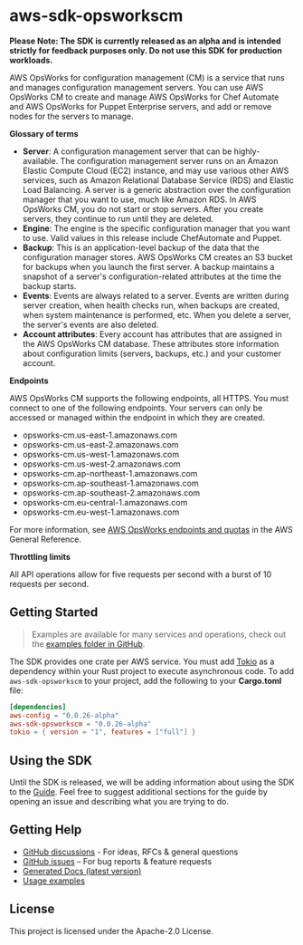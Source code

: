 # aws-sdk-opsworkscm

**Please Note: The SDK is currently released as an alpha and is intended strictly for
feedback purposes only. Do not use this SDK for production workloads.**

AWS OpsWorks for configuration management (CM) is a service that runs and manages configuration management servers. You can use AWS OpsWorks CM to create and manage AWS OpsWorks for Chef Automate and AWS OpsWorks for Puppet Enterprise servers, and add or remove nodes for the servers to manage.

__Glossary of terms__
  - __Server__: A configuration management server that can be highly-available. The configuration management server runs on an Amazon Elastic Compute Cloud (EC2) instance, and may use various other AWS services, such as Amazon Relational Database Service (RDS) and Elastic Load Balancing. A server is a generic abstraction over the configuration manager that you want to use, much like Amazon RDS. In AWS OpsWorks CM, you do not start or stop servers. After you create servers, they continue to run until they are deleted.
  - __Engine__: The engine is the specific configuration manager that you want to use. Valid values in this release include ChefAutomate and Puppet.
  - __Backup__: This is an application-level backup of the data that the configuration manager stores. AWS OpsWorks CM creates an S3 bucket for backups when you launch the first server. A backup maintains a snapshot of a server's configuration-related attributes at the time the backup starts.
  - __Events__: Events are always related to a server. Events are written during server creation, when health checks run, when backups are created, when system maintenance is performed, etc. When you delete a server, the server's events are also deleted.
  - __Account attributes__: Every account has attributes that are assigned in the AWS OpsWorks CM database. These attributes store information about configuration limits (servers, backups, etc.) and your customer account.

__Endpoints__

AWS OpsWorks CM supports the following endpoints, all HTTPS. You must connect to one of the following endpoints. Your servers can only be accessed or managed within the endpoint in which they are created.
  - opsworks-cm.us-east-1.amazonaws.com
  - opsworks-cm.us-east-2.amazonaws.com
  - opsworks-cm.us-west-1.amazonaws.com
  - opsworks-cm.us-west-2.amazonaws.com
  - opsworks-cm.ap-northeast-1.amazonaws.com
  - opsworks-cm.ap-southeast-1.amazonaws.com
  - opsworks-cm.ap-southeast-2.amazonaws.com
  - opsworks-cm.eu-central-1.amazonaws.com
  - opsworks-cm.eu-west-1.amazonaws.com

For more information, see [AWS OpsWorks endpoints and quotas](https://docs.aws.amazon.com/general/latest/gr/opsworks-service.html) in the AWS General Reference.

__Throttling limits__

All API operations allow for five requests per second with a burst of 10 requests per second.

## Getting Started

> Examples are available for many services and operations, check out the
> [examples folder in GitHub](https://github.com/awslabs/aws-sdk-rust/tree/main/examples).

The SDK provides one crate per AWS service. You must add [Tokio](https://crates.io/crates/tokio)
as a dependency within your Rust project to execute asynchronous code. To add `aws-sdk-opsworkscm` to
your project, add the following to your **Cargo.toml** file:

```toml
[dependencies]
aws-config = "0.0.26-alpha"
aws-sdk-opsworkscm = "0.0.26-alpha"
tokio = { version = "1", features = ["full"] }
```

## Using the SDK

Until the SDK is released, we will be adding information about using the SDK to the
[Guide](https://github.com/awslabs/aws-sdk-rust/blob/main/Guide.md). Feel free to suggest
additional sections for the guide by opening an issue and describing what you are trying to do.

## Getting Help

* [GitHub discussions](https://github.com/awslabs/aws-sdk-rust/discussions) - For ideas, RFCs & general questions
* [GitHub issues](https://github.com/awslabs/aws-sdk-rust/issues/new/choose) – For bug reports & feature requests
* [Generated Docs (latest version)](https://awslabs.github.io/aws-sdk-rust/)
* [Usage examples](https://github.com/awslabs/aws-sdk-rust/tree/main/examples)

## License

This project is licensed under the Apache-2.0 License.

